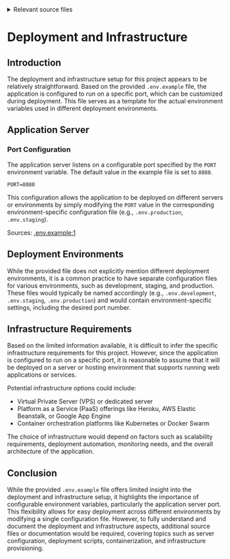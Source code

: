<details>
<summary>Relevant source files</summary>

The following file was used as context for generating this wiki page:

- [.env.example](https://github.com/aanickode/access-control-service/blob/main/.env.example)

</details>

# Deployment and Infrastructure

## Introduction

The deployment and infrastructure setup for this project appears to be relatively straightforward. Based on the provided `.env.example` file, the application is configured to run on a specific port, which can be customized during deployment. This file serves as a template for the actual environment variables used in different deployment environments.

## Application Server

### Port Configuration

The application server listens on a configurable port specified by the `PORT` environment variable. The default value in the example file is set to `8080`.

```
PORT=8080
```

This configuration allows the application to be deployed on different servers or environments by simply modifying the `PORT` value in the corresponding environment-specific configuration file (e.g., `.env.production`, `.env.staging`).

Sources: [.env.example:1]()

## Deployment Environments

While the provided file does not explicitly mention different deployment environments, it is a common practice to have separate configuration files for various environments, such as development, staging, and production. These files would typically be named accordingly (e.g., `.env.development`, `.env.staging`, `.env.production`) and would contain environment-specific settings, including the desired port number.

## Infrastructure Requirements

Based on the limited information available, it is difficult to infer the specific infrastructure requirements for this project. However, since the application is configured to run on a specific port, it is reasonable to assume that it will be deployed on a server or hosting environment that supports running web applications or services.

Potential infrastructure options could include:

- Virtual Private Server (VPS) or dedicated server
- Platform as a Service (PaaS) offerings like Heroku, AWS Elastic Beanstalk, or Google App Engine
- Container orchestration platforms like Kubernetes or Docker Swarm

The choice of infrastructure would depend on factors such as scalability requirements, deployment automation, monitoring needs, and the overall architecture of the application.

## Conclusion

While the provided `.env.example` file offers limited insight into the deployment and infrastructure setup, it highlights the importance of configurable environment variables, particularly the application server port. This flexibility allows for easy deployment across different environments by modifying a single configuration file. However, to fully understand and document the deployment and infrastructure aspects, additional source files or documentation would be required, covering topics such as server configuration, deployment scripts, containerization, and infrastructure provisioning.